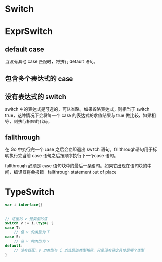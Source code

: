# Switch

# ExprSwitch

## default case

当没有其他 case 匹配时，将执行 default 语句。

## 包含多个表达式的 case

## 没有表达式的 switch

switch 中的表达式是可选的，可以省略。如果省略表达式，则相当于 switch true，这种情况下会将每一个 case 的表达式的求值结果与 true 做比较，如果相等，则执行相应的代码。

## fallthrough

在 Go 中执行完一个 case 之后会立即退出 switch 语句。fallthrough语句用于标明执行完当前 case 语句之后按顺序执行下一个case 语句。

fallthrough 必须是 case 语句块中的最后一条语句。如果它出现在语句块的中间，编译器将会报错：fallthrough statement out of place

# TypeSwitch

```go
var i interface{}
 
 
// 这里的 v 是类型的值
switch v := i.(type) {
case T:
    // 值 v 的类型为 T
case S:
    // 值 v 的类型为 S
default:
    // 没有匹配，v 的类型与 i 的底层值类型相同，只是没有确定具体是哪个类型
}
```